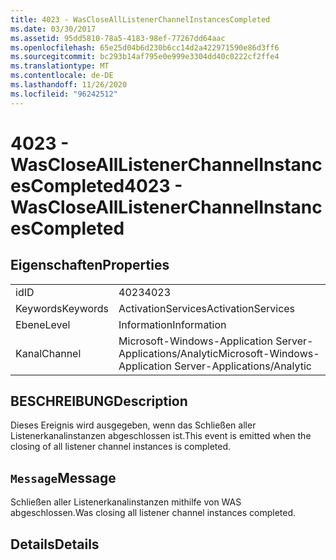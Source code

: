 ```yaml
---
title: 4023 - WasCloseAllListenerChannelInstancesCompleted
ms.date: 03/30/2017
ms.assetid: 95dd5810-78a5-4183-98ef-77267dd64aac
ms.openlocfilehash: 65e25d04b6d230b6cc14d2a422971590e86d3ff6
ms.sourcegitcommit: bc293b14af795e0e999e3304dd40c0222cf2ffe4
ms.translationtype: MT
ms.contentlocale: de-DE
ms.lasthandoff: 11/26/2020
ms.locfileid: "96242512"
---
```

# <a name="4023---wasclosealllistenerchannelinstancescompleted"></a><span data-ttu-id="2c67c-102">4023 - WasCloseAllListenerChannelInstancesCompleted</span><span class="sxs-lookup"><span data-stu-id="2c67c-102">4023 - WasCloseAllListenerChannelInstancesCompleted</span></span>

## <a name="properties"></a><span data-ttu-id="2c67c-103">Eigenschaften</span><span class="sxs-lookup"><span data-stu-id="2c67c-103">Properties</span></span>  
  
|||  
|-|-|  
|<span data-ttu-id="2c67c-104">id</span><span class="sxs-lookup"><span data-stu-id="2c67c-104">ID</span></span>|<span data-ttu-id="2c67c-105">4023</span><span class="sxs-lookup"><span data-stu-id="2c67c-105">4023</span></span>|  
|<span data-ttu-id="2c67c-106">Keywords</span><span class="sxs-lookup"><span data-stu-id="2c67c-106">Keywords</span></span>|<span data-ttu-id="2c67c-107">ActivationServices</span><span class="sxs-lookup"><span data-stu-id="2c67c-107">ActivationServices</span></span>|  
|<span data-ttu-id="2c67c-108">Ebene</span><span class="sxs-lookup"><span data-stu-id="2c67c-108">Level</span></span>|<span data-ttu-id="2c67c-109">Information</span><span class="sxs-lookup"><span data-stu-id="2c67c-109">Information</span></span>|  
|<span data-ttu-id="2c67c-110">Kanal</span><span class="sxs-lookup"><span data-stu-id="2c67c-110">Channel</span></span>|<span data-ttu-id="2c67c-111">Microsoft-Windows-Application Server-Applications/Analytic</span><span class="sxs-lookup"><span data-stu-id="2c67c-111">Microsoft-Windows-Application Server-Applications/Analytic</span></span>|  
  
## <a name="description"></a><span data-ttu-id="2c67c-112">BESCHREIBUNG</span><span class="sxs-lookup"><span data-stu-id="2c67c-112">Description</span></span>  

 <span data-ttu-id="2c67c-113">Dieses Ereignis wird ausgegeben, wenn das Schließen aller Listenerkanalinstanzen abgeschlossen ist.</span><span class="sxs-lookup"><span data-stu-id="2c67c-113">This event is emitted when the closing of all listener channel instances is  completed.</span></span>  
  
## <a name="message"></a><span data-ttu-id="2c67c-114">`Message`</span><span class="sxs-lookup"><span data-stu-id="2c67c-114">Message</span></span>  

 <span data-ttu-id="2c67c-115">Schließen aller Listenerkanalinstanzen mithilfe von WAS abgeschlossen.</span><span class="sxs-lookup"><span data-stu-id="2c67c-115">Was closing all listener channel instances completed.</span></span>  
  
## <a name="details"></a><span data-ttu-id="2c67c-116">Details</span><span class="sxs-lookup"><span data-stu-id="2c67c-116">Details</span></span>

